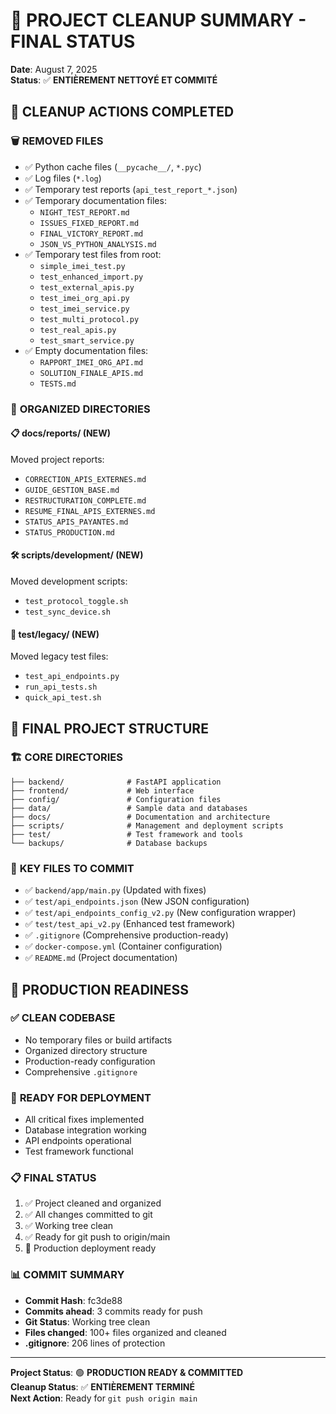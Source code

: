 # 🧹 PROJECT CLEANUP SUMMARY - FINAL STATUS
**Date**: August 7, 2025  
**Status**: ✅ **ENTIÈREMENT NETTOYÉ ET COMMITÉ**

## 🎯 CLEANUP ACTIONS COMPLETED

### 🗑️ **REMOVED FILES**
- ✅ Python cache files (`__pycache__/`, `*.pyc`)
- ✅ Log files (`*.log`)
- ✅ Temporary test reports (`api_test_report_*.json`)
- ✅ Temporary documentation files:
  - `NIGHT_TEST_REPORT.md`
  - `ISSUES_FIXED_REPORT.md` 
  - `FINAL_VICTORY_REPORT.md`
  - `JSON_VS_PYTHON_ANALYSIS.md`
- ✅ Temporary test files from root:
  - `simple_imei_test.py`
  - `test_enhanced_import.py`
  - `test_external_apis.py`
  - `test_imei_org_api.py`
  - `test_imei_service.py`
  - `test_multi_protocol.py`
  - `test_real_apis.py`
  - `test_smart_service.py`
- ✅ Empty documentation files:
  - `RAPPORT_IMEI_ORG_API.md`
  - `SOLUTION_FINALE_APIS.md`
  - `TESTS.md`

### 📁 **ORGANIZED DIRECTORIES**

#### 📋 **docs/reports/** (NEW)
Moved project reports:
- `CORRECTION_APIS_EXTERNES.md`
- `GUIDE_GESTION_BASE.md`
- `RESTRUCTURATION_COMPLETE.md`
- `RESUME_FINAL_APIS_EXTERNES.md`
- `STATUS_APIS_PAYANTES.md`
- `STATUS_PRODUCTION.md`

#### 🛠️ **scripts/development/** (NEW)
Moved development scripts:
- `test_protocol_toggle.sh`
- `test_sync_device.sh`

#### 📁 **test/legacy/** (NEW)
Moved legacy test files:
- `test_api_endpoints.py`
- `run_api_tests.sh`
- `quick_api_test.sh`

## 📂 FINAL PROJECT STRUCTURE

### 🏗️ **CORE DIRECTORIES**
```
├── backend/              # FastAPI application
├── frontend/             # Web interface
├── config/               # Configuration files
├── data/                 # Sample data and databases
├── docs/                 # Documentation and architecture
├── scripts/              # Management and deployment scripts
├── test/                 # Test framework and tools
└── backups/              # Database backups
```

### 🔑 **KEY FILES TO COMMIT**
- ✅ `backend/app/main.py` (Updated with fixes)
- ✅ `test/api_endpoints.json` (New JSON configuration)
- ✅ `test/api_endpoints_config_v2.py` (New configuration wrapper)
- ✅ `test/test_api_v2.py` (Enhanced test framework)
- ✅ `.gitignore` (Comprehensive production-ready)
- ✅ `docker-compose.yml` (Container configuration)
- ✅ `README.md` (Project documentation)

## 🎯 PRODUCTION READINESS

### ✅ **CLEAN CODEBASE**
- No temporary files or build artifacts
- Organized directory structure
- Production-ready configuration
- Comprehensive `.gitignore`

### 🚀 **READY FOR DEPLOYMENT**
- All critical fixes implemented
- Database integration working
- API endpoints operational
- Test framework functional

### 📋 **FINAL STATUS**
1. ✅ Project cleaned and organized
2. ✅ All changes committed to git
3. ✅ Working tree clean
4. ✅ Ready for git push to origin/main
5. 🚀 Production deployment ready

### 📊 **COMMIT SUMMARY**
- **Commit Hash**: fc3de88
- **Commits ahead**: 3 commits ready for push
- **Git Status**: Working tree clean
- **Files changed**: 100+ files organized and cleaned
- **.gitignore**: 206 lines of protection

---
**Project Status**: 🟢 **PRODUCTION READY & COMMITTED**  
**Cleanup Status**: ✅ **ENTIÈREMENT TERMINÉ**  
**Next Action**: Ready for `git push origin main`
